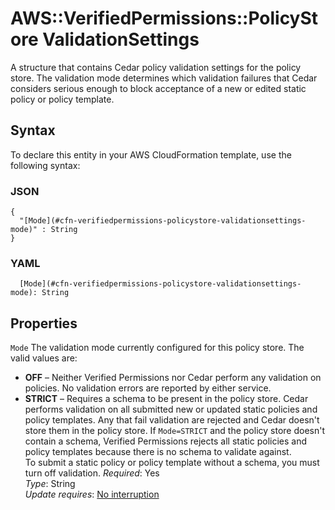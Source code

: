 # AWS::VerifiedPermissions::PolicyStore ValidationSettings<a name="aws-properties-verifiedpermissions-policystore-validationsettings"></a>

A structure that contains Cedar policy validation settings for the policy store\. The validation mode determines which validation failures that Cedar considers serious enough to block acceptance of a new or edited static policy or policy template\. 

## Syntax<a name="aws-properties-verifiedpermissions-policystore-validationsettings-syntax"></a>

To declare this entity in your AWS CloudFormation template, use the following syntax:

### JSON<a name="aws-properties-verifiedpermissions-policystore-validationsettings-syntax.json"></a>

```
{
  "[Mode](#cfn-verifiedpermissions-policystore-validationsettings-mode)" : String
}
```

### YAML<a name="aws-properties-verifiedpermissions-policystore-validationsettings-syntax.yaml"></a>

```
  [Mode](#cfn-verifiedpermissions-policystore-validationsettings-mode): String
```

## Properties<a name="aws-properties-verifiedpermissions-policystore-validationsettings-properties"></a>

`Mode`  <a name="cfn-verifiedpermissions-policystore-validationsettings-mode"></a>
The validation mode currently configured for this policy store\. The valid values are:  
+ **OFF** – Neither Verified Permissions nor Cedar perform any validation on policies\. No validation errors are reported by either service\.
+ **STRICT** – Requires a schema to be present in the policy store\. Cedar performs validation on all submitted new or updated static policies and policy templates\. Any that fail validation are rejected and Cedar doesn't store them in the policy store\.
If `Mode=STRICT` and the policy store doesn't contain a schema, Verified Permissions rejects all static policies and policy templates because there is no schema to validate against\.   
To submit a static policy or policy template without a schema, you must turn off validation\.
*Required*: Yes  
*Type*: String  
*Update requires*: [No interruption](https://docs.aws.amazon.com/AWSCloudFormation/latest/UserGuide/using-cfn-updating-stacks-update-behaviors.html#update-no-interrupt)
